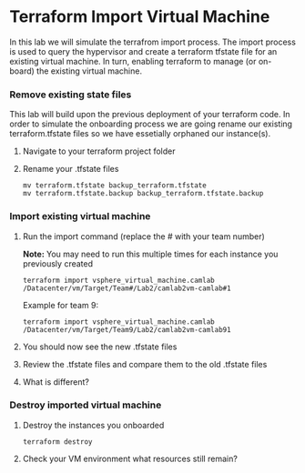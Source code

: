 # Terraform Import Virtual Machine

In this lab we will simulate the terrafrom import process. The import process is used to query the hypervisor and create a terraform tfstate file for an existing virtual machine. In turn, enabling terraform to manage (or on-board) the existing virtual machine.

### Remove existing state files

This lab will build upon the previous deployment of your terraform code. In order to simulate the onboarding process we are going rename our existing terraform.tfstate files so we have essetially orphaned our instance(s).

1. Navigate to your terraform project folder

2. Rename your .tfstate files

   ```
   mv terraform.tfstate backup_terraform.tfstate
   mv terraform.tfstate.backup backup_terraform.tfstate.backup
   ```

   

### Import existing virtual machine

1. Run the import command (replace the # with your team number)

   **Note:** You may need to run this multiple times for each instance you previously created

   ```
   terraform import vsphere_virtual_machine.camlab /Datacenter/vm/Target/Team#/Lab2/camlab2vm-camlab#1
   ```

   Example for team 9:

   ```
   terraform import vsphere_virtual_machine.camlab /Datacenter/vm/Target/Team9/Lab2/camlab2vm-camlab91
   ```

2. You should now see the new .tfstate files

3. Review the .tfstate files and compare them to the old .tfstate files

4. What is different?

### Destroy imported virtual machine

1. Destroy the instances you onboarded

   ```
   terraform destroy
   ```

2. Check your VM environment what resources still remain?

